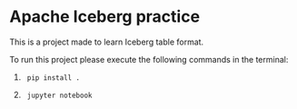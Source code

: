 # Apache Iceberg practice
This is a project made to learn Iceberg table format.

To run this project please execute the following commands in the terminal: 

1.
        pip install .

2.
        jupyter notebook
